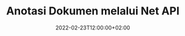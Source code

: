 ---
############################# Static ############################
layout: "product"
date: 2022-02-23T12:00:00+02:00
draft: false

product: "Annotation"
product_tag: "annotation"
platform: "Net"
platform_tag: "net"

############################# Head ############################
head_title: "API Anotasi Dokumen Bersih | Lihat & Anotasi Gambar PDF Word Excel PPTX"
head_description: "API Anotasi Dokumen Bersih. Lihat, beri tag, komentar & anotasi PDF Word DOCX, Excel XLSX, PPTX, EML EMLX, VSS VSD, OTP, CAD & format file gambar."

############################# Header ##########################
title: "Anotasi Dokumen melalui Net API"
description: "Bangun Aplikasi Net dengan kemampuan untuk Melihat & Membuat Anotasi PDF, HTML, MS Office, dan format dokumen lainnya tanpa menginstal perangkat lunak eksternal apa pun."
button:
    enable: true
    icon: "fas fa-arrow-down"
    label: "Unduh Uji Coba Gratis"
    link: "https://downloads.groupdocs.com/annotation/net"

############################# SubMenu #########################
submenu:
    enable: true
    
    left:
        img_alt: "GroupDocs.Annotation for Net"
        image: "https://www.groupdocs.cloud/templates/groupdocs/images/product-logos/groupdocs-annotation-net.png"
        product: "GroupDocs.Annotation"
        platform: "Net"

    middle:
        button:
            # button loop
            - link: "#features"
              text: "Fitur"

            # button loop
            - link: "https://products.groupdocs.app/annotation"
              text: "Demo Langsung"

            # button loop
            - link: "https://purchase.groupdocs.com/pricing/annotation/net"
              text: "Harga"

    right:
        link_download: "https://downloads.groupdocs.com/annotation"
        link_learn: "https://docs.groupdocs.com/annotation/net/"
        link_buy: "https://purchase.groupdocs.com"

############################# Overview ############################
overview:
    enable: true
    content: |
      GroupDocs.Annotation Net API adalah produk yang memungkinkan Anda bekerja dengan anotasi dalam dokumen di berbagai platform dan sistem operasi, seperti Android, MacOS, Linux, Windows. GroupDocs.Annotation menyediakan perpustakaan dengan API sederhana yang memberikan banyak keuntungan: misalnya, jika Anda perlu menjaga kerahasiaan data atau memilih berapa banyak daya yang Anda perlukan untuk bekerja dengan perpustakaan, atau mengubah sebagian pekerjaan dengan anotasi, perpustakaan sangat ringan dan fleksibel.

      GroupDocs.Annotation untuk Net API memungkinkan Anda bekerja dengan berbagai jenis anotasi, yang meliputi: Teks, Polyline, Area, Garis Bawah, Titik, Tanda Air, Panah, Elips, Penggantian Teks, Jarak, Bidang Teks, Redaksi Sumber Daya, dll. Dan mendukung sebagian besar format dokumen populer seperti: PDF, HTML, Microsoft Office Word, spreadsheet Excel, presentasi PowerPoint, Visio, email Outlook, gambar, metafile, gambar CAD dan berbagai format lainnya. API menyediakan kemampuan untuk mendapatkan thumbnail halaman dokumen dan mendukung impor dan ekspor anotasi ke dan dari file PDF.

      Menggunakan pustaka, Anda dapat menambah, mengedit, mengekstrak, dan menghapus anotasi dari dokumen, memutar dokumen, mengubah solusi gambar mini, dan ini bukan daftar lengkap dari semua kemungkinan. Ini juga menawarkan kumpulan objek data yang komprehensif untuk menyesuaikan properti anotasi sesuai kebutuhan Anda dalam semua format dokumen yang didukung.

      Bekerja dengan GroupDocs.Annotation untuk Net API sangat sederhana dan hanya terdiri dari beberapa langkah dasar. Pada awalnya Anda perlu menyiapkan lisensi, lalu pilih file yang ingin Anda kerjakan, lalu manipulasi entah bagaimana dengan anotasi dokumen (hapus/edit/ekstrak/hapus) dan simpan hasilnya. Untuk informasi lebih lanjut, silakan lihat dokumentasi produk atau rangkaian contoh kami.
      
      GroupDocs.Annotation diperbarui secara berkala dan memberikan dukungan untuk pelanggannya, Anda selalu dapat mengajukan pertanyaan kepada kami atau mengirimkan ide Anda atau memberi tahu kami tentang kebutuhan Anda akan sesuatu yang baru dan kami akan dengan senang hati mengimplementasikannya dalam versi baru kami.
    tabs:
      enable: true
      
      ## TAB ONE ##
      tab_one:
        description: |
          Berikut adalah ikhtisar GroupDocs.Annotation untuk Net:
      
        right:
          enable: true
          icon: "fab fa-html5"
          title:  Ringkasan
          content: |
            * Tambahkan Anotasi
            * Anotasi Ekspor 
            * Anotasi Impor
            * Balas Berdasarkan Komentar
            * Kompatibilitas Anotasi
      
      ## TAB TWO ##
      tab_two:
        description: |
          GroupDocs.Annotation for Net mendukung semua [format file dokumen populer](https://docs.groupdocs.com/annotation/Net/supported-document-formats/) termasuk: Microsoft Office, PDF, gambar, dan banyak lainnya.

        left:
          enable: true
          table:
            # table loop
            - title: "Microsoft Office Formats"
              content: |
                * **Word**: [DOC](/annotation/net/doc/), [DOCX](/annotation/net/docx/), [DOCM](/annotation/net/docm/), [DOT](/annotation/net/dot/), [DOTX](/annotation/net/dotx/), [RTF](/annotation/net/rtf/)
                * **Excel**: [XLS](/annotation/net/xls/), [XLSX](/annotation/net/xlsx/), [XLSB](/annotation/net/xlsb/), [XLSM](/annotation/net/xlsm/)
                * **PowerPoint**: [PPT](/annotation/net/ppt/), [PPTX](/annotation/net/pptx/), [PPS](/annotation/net/pps/), [PPSX](/annotation/net/ppsx/), [POTM](/annotation/net/potm/), [POTX](/annotation/net/potx/), [PPSM](/annotation/net/ppsm/), [PPTM](/annotation/net/pptm/), [WMF](/annotation/net/wmf/), [EMF](/annotation/net/emf/)
                * **Outlook**: [EML](/annotation/net/eml/), [EMLX](/annotation/net/emlx/), [MSG](/annotation/net/msg/)
                * **Visio**: [VSS](/annotation/net/vss/), [VST](/annotation/net/vst/), [VSD](/annotation/net/vsd/), [VSDX](/annotation/net/vsdx/), [VSX](/annotation/net/vsx/)

        right:
          enable: true
          table:
            # table loop
            - title: "Other Formats"
              content: |
                * **Portable**: [PDF](/annotation/net/pdf/) (PDF/A-1a, PDF/A-1b, PDF/A-2a)
                * **OpenDocument**: [ODT](/annotation/net/odt/), [ODS](/annotation/net/ods/), [ODP](/annotation/net/odp/)
                * **Images**: [BMP](/annotation/net/bmp/), [JPG](/annotation/net/jpg/), [JPEG](/annotation/net/jpeg/), [TIFF](/annotation/net/tiff/), [TIF](/annotation/net/tif/), [PNG](/annotation/net/png/), [GIF](/annotation/net/gif/), [DCM](/annotation/net/dcm/), [DICOM](/annotation/net/dicom/)
                * **AutoCAD**: [DWG](/annotation/net/dwg/), [DXF](/annotation/net/dxf/), [CAD](/annotation/net/cad/)
                * **Other**: [HTM](/annotation/net/htm/), [HTML](/annotation/net/html/), [CSV](/annotation/net/csv/), [DJVU](/annotation/net/djvu/), [OTP](/annotation/net/otp/), [OTT](/annotation/net/ott/)

      ## TAB THREE ##
      tab_three:
        description: |
          GroupDocs.Annotation untuk Net mendukung Sistem Operasi, Kerangka Kerja & Manajer Paket berikut:
        
        left:
          enable: true
          table:
            # table loop
            - icon: "fab fa-windows"
              title:  Sistem operasi
              content: |
                * Windows Desktop (x86 & x64)
                * Windows Server (x86 & x64)
                * Windows Azure
                * Linux
                * MacOS

            # table loop
            - icon: "fas fa-code"
              title:  Framework yang Didukung
              content: |
                * .NET Standard 2.0
                * .NET Framework 2.0 or higher
                * .NET Core 2.0 or higher
                * Mono Framework 1.2 or higher

        right:
          enable: true
          table:
            # table loop
            - icon: "fas fa-box"
              title:  Manajer Paket
              content: |
                * NuGet
            
            # table loop
            - icon: "fas fa-tools"
              title:  Lingkungan Pengembangan
              content: |
                * Microsoft Visual Studio
                * Xamarin.Android
                * Xamarin.IOS
                * Xamarin.Mac
                * MonoDevelop

############################# Features ############################
features:
    enable: true
    title: GroupDocs.Anotasi untuk Fitur Net

    feature:
      # feature loop
      - icon: "fas fa-copy"
        link: "https://docs.groupdocs.com/annotation/net/basic-usage/"
        content: Tambah, Edit & Hapus Anotasi dan Balasan

      # feature loop
      - icon: "fas fa-eye"
        link: "https://docs.groupdocs.com/annotation/net/export-annotations/"
        content: Ekspor Anotasi ke Dokumen

      # feature loop
      - icon: "fas fa-bolt"
        link: "https://docs.groupdocs.com/annotation/net/evaluation-limitations-and-licensing-of-groupdocs-annotation/"
        content: Lisensi Bermeter – Penagihan Terkendali dengan Membayar Menurut Penggunaan API
      
      # feature loop
      - icon: "fas fa-code"
        link: "https://docs.groupdocs.com/annotation/net/extract-annotations-from-document/"
        content: Panggilan Fungsi Tunggal untuk Mengambil Semua Anotasi Dokumen

      # feature loop
      - icon: "fas fa-cloud"
        link: "https://docs.groupdocs.com/annotation/net/add-point-annotation/"
        content: Tetapkan Nilai ke Anotasi Titik atau Pindahkan Nilai Titik yang Ada

      # feature loop
      - icon: "fas fa-remove-format"
        link: "https://docs.groupdocs.com/annotation/net/add-link-annotation/"
        content: Tambahkan Anotasi Tautan ke Slide PDF, Word & PowerPoint

      # feature loop
      - icon: "fas fa-comment-slash"
        link: "https://docs.groupdocs.com/annotation/net/basic-usage/"
        content: Tetapkan Warna Latar Belakang Anotasi atau Hapus semua Anotasi dari Dokumen

      # feature loop
      - icon: "fas fa-border-all"
        link: "https://docs.groupdocs.com/annotation/net/generate-document-pages-preview/"
        content: Buat anotasi file PDF dengan Akurasi – Dapatkan Representasi Gambar Dokumen PDF & Pratinjau Halaman Cache

      # feature loop
      - icon: "fas fa-wrench"
        link: "https://docs.groupdocs.com/annotation/net/import-annotations/"
        content: Dapatkan Koordinat Teks Anotasi Teks dalam Representasi Gambar Dokumen

      # feature loop
      - icon: "fas fa-columns"
        link: "https://docs.groupdocs.com/annotation/net/add-area-annotation/"
        content: Tautkan Komentar Pengguna ke Anotasi Area & Dukungan untuk Komentar Bersarang

      # feature loop
      - icon: "fas fa-file-word"
        link: "https://docs.groupdocs.com/annotation/net/add-arrow-annotation/"
        content: Gunakan Anotasi Panah untuk menunjuk ke Konten Tertentu

      # feature loop
      - icon: "fas fa-envelope"
        link: "https://docs.groupdocs.com/annotation/net/add-distance-annotation/"
        content: Gunakan Anotasi Jarak untuk Menggambar Garis yang Mewakili Jarak antar Objek

      # feature loop
      - icon: "fas fa-print"
        link: "https://docs.groupdocs.com/annotation/net/add-point-annotation/"
        content: Anotasi berbasis poin yang ketika diklik Muncul Jendela untuk Menambahkan Komentar

      # feature loop
      - icon: "fas fa-file-archive"
        link: "https://docs.groupdocs.com/annotation/net/add-polyline-annotation/"
        content: Buat Urutan Segmen Garis yang Terhubung Dibuat sebagai Anotasi Polyline

      # feature loop
      - icon: "fas fa-lock"
        link: "https://docs.groupdocs.com/annotation/net/add-ellipse-annotation/"
        content: Buat Segmen Garis Lurus, Segmen Busur, atau kombinasi keduanya

      # feature loop
      - icon: "fas fa-file-code"
        link: "https://docs.groupdocs.com/annotation/net/add-area-annotation/"
        content: Tandai Area Dokumen yang Diusulkan untuk Redaksi
      
      # feature loop
      - icon: "fas fa-fill-drip"
        link: "https://docs.groupdocs.com/annotation/net/add-image-annotation/"
        content: Tambahkan Anotasi Gambar ke PDF, Diagram, Word, Excel, Presentasi & Gambar

      # feature loop
      - icon: "fas fa-file-excel"
        link: "https://docs.groupdocs.com/annotation/net/add-annotation-to-the-document/"
        content: Tambahkan Bidang Teks & Stempel atau Tanda Air berbasis Teks di Dokumen

      # feature loop
      - icon: "fas fa-heading"
        link: "https://docs.groupdocs.com/annotation/net/add-annotation-to-the-document/"
        content: Coret, Garis Bawah, atau Ganti Teks Tertentu dalam Dokumen

      # feature loop
      - icon: "fas fa-project-diagram"
        link: "https://docs.groupdocs.com/annotation/net/update-annotations/"
        content: Ubah ukuran Anotasi dengan menetapkan Parameter Tinggi & Lebar baru

      # feature loop
      - icon: "fas fa-cube"
        link: "https://docs.groupdocs.com/annotation/net/generate-document-pages-preview/"
        content: Dapatkan Thumbnail Halaman Dokumen. Kelola Berbagai Dokumen Beranotasi untuk Gambar & Diagram

      # feature loop
      - icon: "fab fa-uncharted"
        link: "https://docs.groupdocs.com/annotation/net/export-annotations/"
        content: Ekspor Anotasi ke & Bekerja dengan file TIFF multi-halaman
  
      # feature loop
      - icon: "fab fa-uncharted"
        link: "https://docs.groupdocs.com/annotation/net/add-watermark-annotation/"
        content: Sesuaikan Perataan Vertikal dan Horizontal untuk Anotasi Tanda Air
  
      # feature loop
      - icon: "fab fa-uncharted"
        link: "https://docs.groupdocs.com/annotation/net/add-text-field-annotation/"
        content: Tambahkan Perataan Horizontal Teks untuk Bidang Teks

      # feature loop
      - icon: "fab fa-uncharted"
        link: "https://docs.groupdocs.com/annotation/net/document-text-info/"
        content: Dapatkan informasi tentang baris teks dokumen (teks, lebar, tinggi, indentasi)

    more_feature:
      # more_feature_loop
      - title: Dukungan untuk Berbagai Jenis Anotasi
        content: |
          GroupDocs.Annotation untuk .NET memungkinkan Anda bekerja dengan berbagai jenis anotasi. Ini memberikan kebebasan dan kemudahan komunikasi saat berkolaborasi dengan tim Anda dalam tugas. Anda dapat menggunakan anotasi, seperti, anotasi area (tandai suatu area sebagai persegi panjang dan tambahkan catatan ke dalamnya), anotasi titik (tempelkan komentar pada titik mana pun dalam dokumen), anotasi teks (tambahkan komentar ke teks yang dipilih), anotasi coretan/garis bawah ( diterapkan pada paragraf), anotasi polyline (menggambar bentuk dan garis bebas), anotasi panah (penunjuk panah dengan komentar terlampir), anotasi elips (menampilkan teks di dalam elips), anotasi jarak (menggambar garis yang mewakili jarak antar objek), tautan anotasi (menambahkan tautan web ke format dokumen yang didukung), dan anotasi tanda air (stempel teks atau tanda air dapat ditambahkan dalam dokumen).

          ```cs
          // Initialize list of AnnotationInfo
          List<AnnotationInfo> annotations = new List<AnnotationInfo>();
          // Initialize text annotation
          AnnotationInfo textAnnotation = new AnnotationInfo
          {
            Box = new Rectangle((float)265.44, (float)153.86, 206, 36), Type = AnnotationType.Text 
          };
          // Add annotation to list
          annotations.Add(textAnnotation);
          // Get input file stream
          Stream inputFile = new FileStream("D:/input.pdf", FileMode.Open, File
          .ReadWrite);
          // Export annotation and save output file
          CommonUtilities.SaveOutputDocument(inputFile, annotations, DocumentType.Pdf);
          ```

############################# Support ############################
support:
    enable: true

############################# Solutions ############################
solutions:
    enable: true
    title: GroupDocs.Annotation menawarkan API tampilan dokumen untuk lingkungan pengembangan populer lainnya

    solution:
        # solution loop
        - img_alt: "GroupDocs.Annotation for Java"
          image: "https://www.groupdocs.cloud/templates/groupdocs/images/product-logos/groupdocs-annotation-java.png"
          product: "GroupDocs.Annotation"
          platform: "Java"
          link: "/annotation/java/"

############################# Back to top ###############################
back_to_top:
  enable: true
---